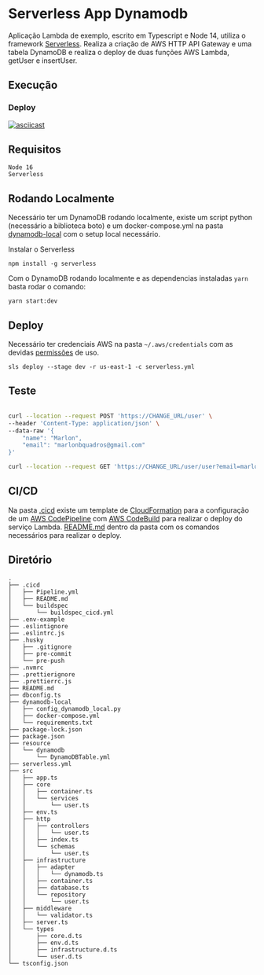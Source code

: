 # Serverless App Dynamodb

Aplicação Lambda de exemplo, escrito em Typescript e Node 14, utiliza o framework [Serverless](https://www.serverless.com/). Realiza a criação de AWS HTTP API Gateway e uma tabela DynamoDB e realiza o deploy de duas funções AWS Lambda, getUser e insertUser.

## Execução
### Deploy
[![asciicast](https://asciinema.org/a/424433.svg)](https://asciinema.org/a/424433)

## Requisitos
```
Node 16
Serverless
```

## Rodando Localmente
Necessário ter um DynamoDB rodando localmente, existe um script python (necessário a biblioteca boto) e um docker-compose.yml na pasta [dynamodb-local](dynamodb-local) com o setup local necessário. 

Instalar o Serverless
```
npm install -g serverless
```

Com o DynamoDB rodando localmente e as dependencias instaladas `yarn` basta rodar o comando:
```
yarn start:dev
```

## Deploy
Necessário ter credenciais AWS na pasta `~/.aws/credentials` com as devidas [permissões](https://www.serverless.com/framework/docs/providers/aws/guide/credentials/) de uso.

```
sls deploy --stage dev -r us-east-1 -c serverless.yml
```

## Teste
```sh

curl --location --request POST 'https://CHANGE_URL/user' \
--header 'Content-Type: application/json' \
--data-raw '{
    "name": "Marlon",
    "email": "marlonbquadros@gmail.com"
}'

curl --location --request GET 'https://CHANGE_URL/user/user?email=marlonbquadros@gmail.com'
```

## CI/CD
Na pasta [.cicd](.cicd) existe um template de [CloudFormation](https://aws.amazon.com/pt/cloudformation/) para a configuração de um [AWS CodePipeline](https://aws.amazon.com/pt/codepipeline/) com [AWS CodeBuild](https://aws.amazon.com/pt/codebuild/) para realizar o deploy do serviço Lambda. [README.md](.cicd/README.md) dentro da pasta com os comandos necessários para realizar o deploy.

## Diretório
```
.
├── .cicd
│   ├── Pipeline.yml
│   ├── README.md
│   └── buildspec
│       └── buildspec_cicd.yml
├── .env-example
├── .eslintignore
├── .eslintrc.js
├── .husky
│   ├── .gitignore
│   ├── pre-commit
│   └── pre-push
├── .nvmrc
├── .prettierignore
├── .prettierrc.js
├── README.md
├── dbconfig.ts
├── dynamodb-local
│   ├── config_dynamodb_local.py
│   ├── docker-compose.yml
│   └── requirements.txt
├── package-lock.json
├── package.json
├── resource
│   └── dynamodb
│       └── DynamoDBTable.yml
├── serverless.yml
├── src
│   ├── app.ts
│   ├── core
│   │   ├── container.ts
│   │   └── services
│   │       └── user.ts
│   ├── env.ts
│   ├── http
│   │   ├── controllers
│   │   │   └── user.ts
│   │   ├── index.ts
│   │   └── schemas
│   │       └── user.ts
│   ├── infrastructure
│   │   ├── adapter
│   │   │   └── dynamodb.ts
│   │   ├── container.ts
│   │   ├── database.ts
│   │   └── repository
│   │       └── user.ts
│   ├── middleware
│   │   └── validator.ts
│   ├── server.ts
│   └── types
│       ├── core.d.ts
│       ├── env.d.ts
│       ├── infrastructure.d.ts
│       └── user.d.ts
└── tsconfig.json
```
